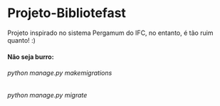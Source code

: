 # Projeto-Bibliotefast
Projeto inspirado no sistema Pergamum do IFC, no entanto, é tão ruim quanto! :)

#### Não seja burro:
###### python manage.py makemigrations
###### python manage.py migrate
